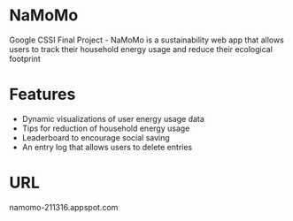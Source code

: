 # NaMoMo
Google CSSI Final Project - NaMoMo is a sustainability web app that allows users to track their household energy usage and reduce their ecological footprint

# Features
* Dynamic visualizations of user energy usage data
* Tips for reduction of household energy usage
* Leaderboard to encourage social saving
* An entry log that allows users to delete entries

# URL
namomo-211316.appspot.com
